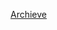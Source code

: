 [Archieve](http://in.archive.ubuntu.com/ubuntu/pool/main/n/network-manager-applet/network-manager-gnome_1.8.24-1ubuntu3_amd64.deb)
